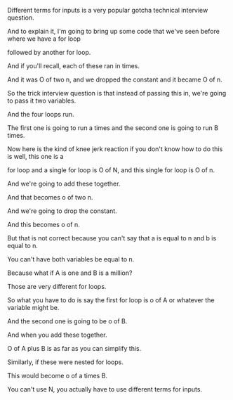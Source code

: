 Different terms for inputs is a very popular gotcha technical interview question.

And to explain it, I'm going to bring up some code that we've seen before where we have a for loop

followed by another for loop.

And if you'll recall, each of these ran in times.

And it was O of two n, and we dropped the constant and it became O of n.

So the trick interview question is that instead of passing this in, we're going to pass it two variables.

And the four loops run.

The first one is going to run a times and the second one is going to run B times.

Now here is the kind of knee jerk reaction if you don't know how to do this is well, this one is a

for loop and a single for loop is O of N, and this single for loop is O of n.

And we're going to add these together.

And that becomes o of two n.

And we're going to drop the constant.

And this becomes o of n.

But that is not correct because you can't say that a is equal to n and b is equal to n.

You can't have both variables be equal to n.

Because what if A is one and B is a million?

Those are very different for loops.

So what you have to do is say the first for loop is o of A or whatever the variable might be.

And the second one is going to be o of B.

And when you add these together.

O of A plus B is as far as you can simplify this.

Similarly, if these were nested for loops.

This would become o of a times B.

You can't use N, you actually have to use different terms for inputs.

